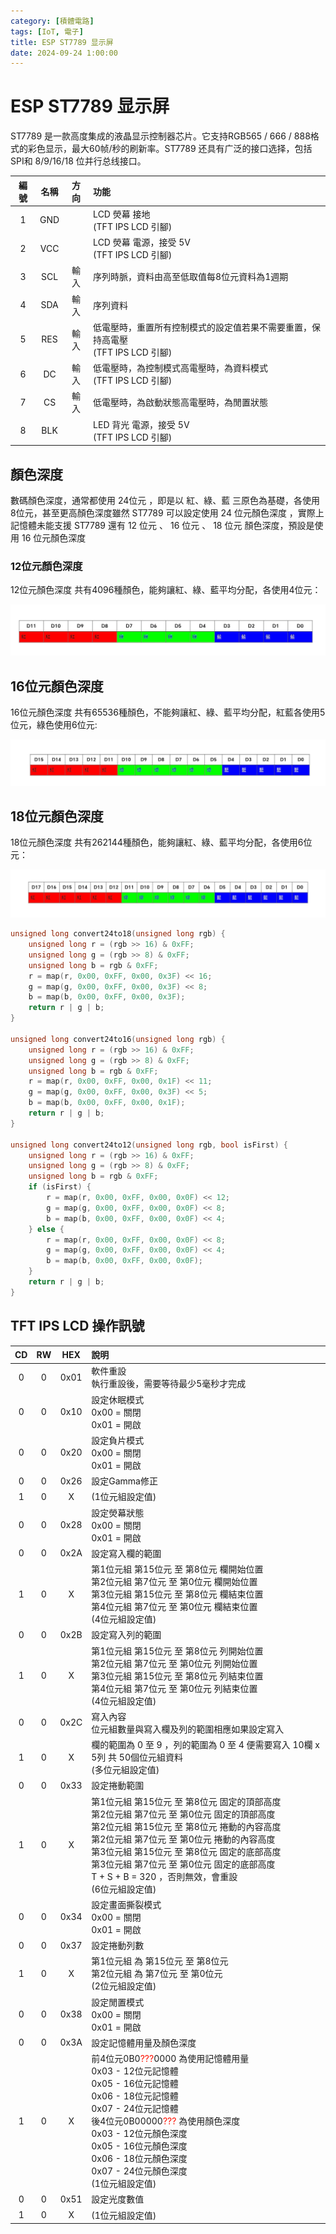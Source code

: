 ```yaml
---
category: [積體電路]
tags: [IoT, 電子]
title: ESP ST7789 显示屏
date: 2024-09-24 1:00:00
---
```


<style>
  table {
    width: 100%
    }
  td {
    vertical-align: center;
    text-align: center;
  }
  table.inputT{
    margin: 10px;
    width: auto;
    margin-left: auto;
    margin-right: auto;
    border: none;
  }
  input{
    text-align: center;
    padding: 0px 10px;
  }
  iframe{
    width: 100%;
    display: block;
    border-style:none;
  }
</style>

# ESP ST7789 显示屏

ST7789 是一款高度集成的液晶显示控制器芯片。它支持RGB565 / 666 / 888格式的彩色显示，最大60帧/秒的刷新率。ST7789 还具有广泛的接口选择，包括SPI和 8/9/16/18 位并行总线接口。

|編號|	名稱|	方向	|功能|
|:---:|:---:|:---:|:---|
|1	|GND	|	|LCD 熒幕 接地<br/>(TFT IPS LCD 引腳)|
|2	|VCC|		|LCD 熒幕 電源，接受 5V<br/>(TFT IPS LCD 引腳)|
|3	|SCL	|輸入|	序列時脈，資料由高至低取值每8位元資料為1週期|
|4	|SDA	|輸入|	序列資料|
|5	|RES	|輸入	|低電壓時，重置所有控制模式的設定值若果不需要重置，保持高電壓<br/>(TFT IPS LCD 引腳)|
|6	|DC|	輸入	|低電壓時，為控制模式高電壓時，為資料模式<br/>(TFT IPS LCD 引腳)|
|7	|CS|	輸入|	低電壓時，為啟動狀態高電壓時，為閒置狀態|
|8|	BLK	||	LED 背光 電源，接受 5V<br/>(TFT IPS LCD 引腳)|

## 顏色深度

數碼顏色深度，通常都使用 24位元 ，即是以 紅、綠、藍 三原色為基礎，各使用 8位元，甚至更高顏色深度雖然 ST7789 可以設定使用 24 位元顏色深度 ，實際上記憶體未能支援
ST7789 還有 12 位元 、 16 位元 、 18 位元 顏色深度，預設是使用 16 位元顏色深度

### 12位元顏色深度

12位元顏色深度 共有4096種顏色，能夠讓紅、綠、藍平均分配，各使用4位元：

![Alt 12 color](../assets/img/esp/color12.png)

## 16位元顏色深度

16位元顏色深度 共有65536種顏色，不能夠讓紅、綠、藍平均分配，紅藍各使用5位元，綠色使用6位元:

![Alt 16 color](../assets/img/esp/color16.png)

## 18位元顏色深度

18位元顏色深度 共有262144種顏色，能夠讓紅、綠、藍平均分配，各使用6位元：

![Alt 18 color](../assets/img/esp/color18.png)

```c
unsigned long convert24to18(unsigned long rgb) {
    unsigned long r = (rgb >> 16) & 0xFF;
    unsigned long g = (rgb >> 8) & 0xFF;
    unsigned long b = rgb & 0xFF;
    r = map(r, 0x00, 0xFF, 0x00, 0x3F) << 16;
    g = map(g, 0x00, 0xFF, 0x00, 0x3F) << 8;
    b = map(b, 0x00, 0xFF, 0x00, 0x3F);
    return r | g | b;
}
 
unsigned long convert24to16(unsigned long rgb) {
    unsigned long r = (rgb >> 16) & 0xFF;
    unsigned long g = (rgb >> 8) & 0xFF;
    unsigned long b = rgb & 0xFF;
    r = map(r, 0x00, 0xFF, 0x00, 0x1F) << 11;
    g = map(g, 0x00, 0xFF, 0x00, 0x3F) << 5;
    b = map(b, 0x00, 0xFF, 0x00, 0x1F);
    return r | g | b;
}
 
unsigned long convert24to12(unsigned long rgb, bool isFirst) {
    unsigned long r = (rgb >> 16) & 0xFF;
    unsigned long g = (rgb >> 8) & 0xFF;
    unsigned long b = rgb & 0xFF;
    if (isFirst) {
        r = map(r, 0x00, 0xFF, 0x00, 0x0F) << 12;
        g = map(g, 0x00, 0xFF, 0x00, 0x0F) << 8;
        b = map(b, 0x00, 0xFF, 0x00, 0x0F) << 4;
    } else {
        r = map(r, 0x00, 0xFF, 0x00, 0x0F) << 8;
        g = map(g, 0x00, 0xFF, 0x00, 0x0F) << 4;
        b = map(b, 0x00, 0xFF, 0x00, 0x0F);
    }
    return r | g | b;
}
```

## TFT IPS LCD 操作訊號

|CD|	RW|HEX|	說明|
|:---:|:---:|:---:|:---|
|0|	0	|0x01|	軟件重設<br/>執行重設後，需要等待最少5毫秒才完成|
|0	|0	|0x10	|設定休眠模式<br/>0x00 = 關閉<br/>0x01 = 開啟|
|0|	0	|0x20|	設定負片模式</br>0x00 = 關閉</br>0x01 = 開啟|
|0|0|	0x26	|設定Gamma修正|
|1|0|X|(1位元組設定值)|
|0|	0|		0x28	|設定熒幕狀態</br>0x00 = 關閉</br>0x01 = 開啟|
|0|	0	|0x2A	|設定寫入欄的範圍
|1|0|X|第1位元組 第15位元 至 第8位元 欄開始位置</br>第2位元組 第7位元 至 第0位元 欄開始位置</br>第3位元組 第15位元 至 第8位元 欄結束位置</br>第4位元組 第7位元 至 第0位元 欄結束位置</br>(4位元組設定值)|
|0	|0	|0x2B	|設定寫入列的範圍|
|1|0|X|第1位元組 第15位元 至 第8位元 列開始位置</br>第2位元組 第7位元 至 第0位元 列開始位置</br>第3位元組 第15位元 至 第8位元 列結束位置</br>第4位元組 第7位元 至 第0位元 列結束位置</br>(4位元組設定值)|
|0	|0	|0x2C|	寫入內容</br>位元組數量與寫入欄及列的範圍相應如果設定寫入|
|1|0|X|欄的範圍為 0 至 9 ，列的範圍為 0 至 4 便需要寫入 10欄 x 5列 共 50個位元組資料</br>(多位元組設定值)|
|0|	0|	0x33|	設定捲動範圍
|1|0|X|第1位元組 第15位元 至 第8位元 固定的頂部高度</br>第2位元組 第7位元 至 第0位元 固定的頂部高度</br>第2位元組 第15位元 至 第8位元 捲動的內容高度</br>第2位元組 第7位元 至 第0位元 捲動的內容高度</br>第3位元組 第15位元 至 第8位元 固定的底部高度</br>第3位元組 第7位元 至 第0位元 固定的底部高度</br>T + S + B = 320 ，否則無效，會重設</br>(6位元組設定值)|
|0|	0|	0x34	|設定畫面撕裂模式</br>0x00 = 關閉</br>0x01 = 開啟|
|0	|0|	0x37	|設定捲動列數|
|1|0|X|第1位元組 為 第15位元 至 第8位元</br>第2位元組 為 第7位元 至 第0位元</br>(2位元組設定值)|
|0	|0|0x38|	設定閒置模式</br>0x00 = 關閉</br>0x01 = 開啟|
|0|	0|	0x3A	|設定記憶體用量及顏色深度|
|1|0|X|前4位元0B0<font color="#FF1000">???</font>0000 為使用記憶體用量</br>0x03 - 12位元記憶體</br>0x05 - 16位元記憶體</br>0x06 - 18位元記憶體</br>0x07 - 24位元記憶體</br>後4位元0B00000<font color="#FF1000">???</font> 為使用顏色深度</br>0x03 - 12位元顏色深度</br>0x05 - 16位元顏色深度</br>0x06 - 18位元顏色深度</br>0x07 - 24位元顏色深度</br>(1位元組設定值)|
|0	|0	|0x51|	設定光度數值|
|1|0|X|(1位元組設定值)|